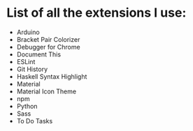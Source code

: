# List of all the extensions I use:

- Arduino
- Bracket Pair Colorizer
- Debugger for Chrome
- Document This
- ESLint
- Git History
- Haskell Syntax Highlight
- Material
- Material Icon Theme
- npm
- Python
- Sass
- To Do Tasks